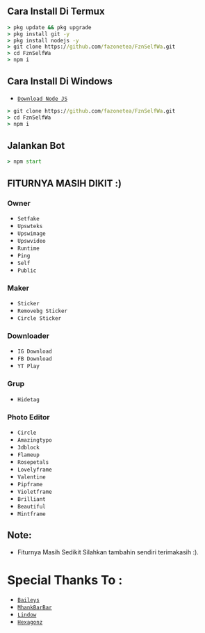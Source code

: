 ## Cara Install Di Termux
```cmd
> pkg update && pkg upgrade
> pkg install git -y
> pkg install nodejs -y
> git clone https://github.com/fazonetea/FznSelfWa.git
> cd FznSelfWa
> npm i
```

## Cara Install Di Windows
* [`Download Node JS`](https://nodejs.org/en/download/)
```cmd
> git clone https://github.com/fazonetea/FznSelfWa.git
> cd FznSelfWa
> npm i
```

## Jalankan Bot
```cmd
> npm start
```

## FITURNYA MASIH DIKIT :)

### Owner
* `Setfake`
* `Upswteks`
* `Upswimage`
* `Upswvideo`
* `Runtime`
* `Ping`
* `Self`
* `Public`

### Maker
* `Sticker`
* `Removebg Sticker`
* `Circle Sticker`

### Downloader
* `IG Download`
* `FB Download`
* `YT Play`

### Grup
* `Hidetag`

### Photo Editor
* `Circle`
* `Amazingtypo`
* `3dblock`
* `Flameup`
* `Rosepetals`
* `Lovelyframe`
* `Valentine`
* `Pipframe`
* `Violetframe`
* `Brilliant`
* `Beautiful`
* `Mintframe`	

## Note:
* Fiturnya Masih Sedikit Silahkan tambahin sendiri terimakasih :).

# Special Thanks To :
* [`Baileys`](https://github.com/adiwajshing/Baileys)
* [`MhankBarBar`](https://github.com/MhankBarBar)
* [`Lindow`](https://github.com/lindow666)
* [`Hexagonz`](https://github.com/Hexagonz)
